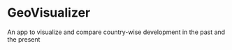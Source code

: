 # GeoVisualizer
An app to visualize and compare country-wise development in the past and the present
